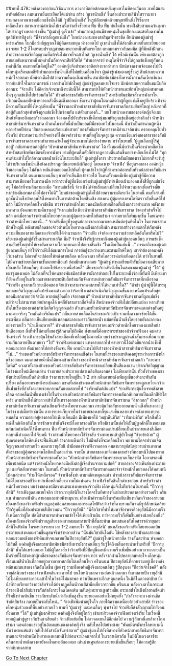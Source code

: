 ##บทที่ 478: พลังดวงตาก่อนวิวัฒนาการ
ดวงอาทิตย์คล้อยลงหลังหุบเขาในทิศตะวันตก
ภายใต้แสงอาทิตย์อัสดง ลมหนาวเย็นยะเยือกได้แผ่ซ่าน สร้าง ‘ภูเขาน้ำแข็ง’ ขึ้นส่องประกายสีฟ้าใสราวมายา
ท่ามกลางอาณาเขตเยือกแข็งนั้นได้มี ‘รูปปั้นน้ำแข็ง’ ในรูปลักษณ์คล้ายมนุษย์ยืนนิ่งไร้ซึ่งการเคลื่อนไหว
สถานการณ์ดำเนินไปเช่นนี้กว่าครึ่งชั่วยาม
ฟึ่บ ฟึ่บ ฟึ่บ
ทันใดนั้น ทางฝั่งสิบสามแคว้นเมฆาได้ปรากฏร่างหลายร่างขึ้น
“ผู้เฒ่าซู่ ดูเร็วเข้า”
ท่ามกลางฝูงชนมีชายหนุ่มในชุดสีทองและสตรีงดงามในชุดสีฟ้าท่าทีสูงส่ง
“พี่จ้าวกำลังถูกแช่แข็ง”
ใบหน้างดงามของสตรีชุดฟ้าขาวซีด
สีหน้าของผู้เฒ่าซู่เคร่งเครียด โบกมือส่งสัญญาณให้ผู้ติดตามหยุด
ห่างออกไป
ภูเขาน้ำแข็งได้ส่งกลิ่นอายเย็นยะเยียบออกมา ระยะ 1-2 ลี้โดยรอบปรากฏสายลมหนาวเหน็บพัดกระโชก แหลมคมราวกับคมมีด
ผู้ที่มีพลังฝึกตนต่ำกว่าขอบเขตจิตวิญญาณที่แท้จริงไม่อาจที่จะเข้าใกล้ ‘ภูเขาน้ำแข็ง’ ได้ หรือมิเช่นนั้น เพียงแค่ต้องถูกสายลมอันหนาวเหน็บเหล่านั้นก็อาจจะเสียชีวิตได้
“ท่านอาจารย์ เหตุใดพี่จ้าวจึงได้ถูกแช่แข็งอยู่กับคนเหล่านี้กัน คนพวกนั้นคือผู้ใด?”
องค์หญิงจิงประคองสติอย่างยากลำบาก นัยน์ตางดงามจ้องมองไปยังเด็กหนุ่มเรือนผมสีฟ้าท่ามกลางชั้นน้ำแข็งที่ไม่ขยับเคลื่อนไหว
ผู้เฒ่าซู่เพ่งมองอยู่ชั่วครู่ สีหน้าเผยความหนักใจออกมา นัยน์ตาเต็มไปด้วยความตื่นตะลึงมากขึ้น
สมาชิกพันธมิตรสังหารมังกรพลันเงียบงันลงราวกับเข้าใจในสถานการณ์
เวลาผ่านไปพักใหญ่
ผู้เฒ่าซู่สูดลมหายใจยาว นัยน์ตาเผยความชื่นชมนับถือออกมา: “จ้าวเฟิง ไม่คิดว่าเจ้าจะมาถึงระดับนี้ได้ สามารถทำให้หัวหน้าสาขาและยักษ์ใหญ่แห่งสาขาคนอื่นๆ ถูกแช่แข็งไปพร้อมกันได้”
หัวหน้าสาขาลัทธิมารจันทราชาด?
สมาชิกพันธมิตรสังหารมังกรในบริเวณนั้นเผยสีหน้าหวาดกลัวตื่นตะลึงออกมา
ชัดเจนว่าผู้คนไม่คาดคิดว่าผู้ที่ถูกแช่แข็งอยู่กับจ้าวเฟิงจะมีความเป็นมาที่ยิ่งใหญ่เพียงนั้น
“พี่จ้าวและหัวหน้าสาขาลัทธิมารจันทราชาดกับสามยักษ์ใหญ่ หลังจากที่ต่อสู้กันแล้วสุดท้ายจึงถูกแช่แข็งไปพร้อมกัน แต่ตัวเขาเองก็...”
บนใบหน้างดงามขององค์หญิงจิงเผยสีหน้าตื่นตะลึงและกังวลออกมา จ้องมองไปยังบริเวณที่เด็กหนุ่มผมฟ้าถูกแช่แข็งอยู่อย่างลึกล้ำ
หัวหน้าสาขาลัทธิมารจันทราชาด
ตัวตนในระดับนี้นับเป็นยอดฝีมือของทวีปในยามนี้ นับว่าเป็นตำนานผู้หนึ่ง
หลายร้อยปีก่อน
‘สิบสองหอและร้อยแปดสาขา’ ของลัทธิมารจันทราชาดมีอำนาจล้นพ้น ครอบคลุมไปทั่วทั้งทวีป ประสบความสำเร็จอย่างที่ไม่อาจก้าวข้าม
ยามที่อยู่ในจุดสูงสุด ความแข็งแกร่งของสาขาของลัทธิมารจันทราชาดสามารถทำลายแคว้นใหญ่จำนวนมากได้อย่างง่ายดาย
ทว่าในยามนี้ ‘ผู้ถูกเลือกผู้ไร้คู่ต่อสู้’ กลับสามารถต่อสู้กับ ‘หัวหน้าสาขาลัทธิมารจันทราชาด’ ได้
ทั้งหมดนี่นับว่าเป็นเรื่องน่าเหลือเชื่อสำหรับสมาชิกพันธมิตรสังหารมังกร
ยามที่ผู้คนตื่นตัวก็ปรากฏความตื่นเต้นขึ้นอย่างหลีกเลี่ยงไม่ได้
“ทุกคนห้ามเข้าไปใกล้อาณาเขตน้ำแข็งนี่ในระยะสิบลี้”
ผู้เฒ่าซู่สั่งการ
ประสาทสัมผัสของเขาไม่ยากที่จะรับรู้ได้ว่าบริเวณชั้นน้ำแข็งยังคงปรากฏกลิ่นอายพลังชีวิตอยู่ โดยเฉพาะ ‘จ้าวเฟิง’ ที่อยู่ตรงกลาง
องค์หญิงจิงและคนอื่นๆ ไม่ลังเล พลันล่าถอยออกไปทันที
ผู้คนเข้าใจว่าผู้ที่สามารถต่อกรกับหัวหน้าสาขาลัทธิมารจันทราชาดได้ ตนเองและคนอื่นๆ ยากที่จะยื่นมือเข้าช่วยได้
ในคนทั้งหมดมีเพียงผู้เฒ่าซู่ที่มีความสามารถเพียงพอในการลงมือ
ทว่ากระทั่งผู้ที่แข็งแกร่งเช่นผู้เฒ่าซู่ยังทำเพียงเฝ้ามองคนทั้งสี่ที่ถูกแช่แข็งอยู่ ไม่กล้าที่จะผลีผลามลงมือ
“การแช่แข็งนี้ จ้าวเฟิงได้จ่ายสิ่งแลกเปลี่ยนไปจำนวนมากเพื่อสร้างขึ้น หากข้าผลีผลามลงมือไปอาจไม่ดี”
ใบหน้าของผู้เฒ่าซู่เต็มไปด้วยความระมัดระวัง
ในยามนี้ คนทั้งสามที่ถูกชั้นน้ำแข็งปกคลุมไร้ซึ่งหนทางในการต่อต้านโดยสิ้นเชิง
สองคน
ผู้คุ้มครองศพโลหิตราวกับสิ้นสติไปแล้ว ไม่มีการเคลื่อนไหวขัดขืน ทว่าจ้าวตำหนักโหยวหลงมีพลังสายเลือดที่แข็งแกร่งอย่างมาก พลังกายมหาศาล ยังคงพยายามดิ้นรนอยู่
“หากแช่แข็งเพียงหัวหน้าสาขาลัทธิมารจันทราชาด ข้าคงทำสำเร็จไปแล้ว แต่เมื่อรวมจ้าวตำหนักโหยวหลงและผู้คุ้มครองศพโลหิตเข้ามา ความยากก็เพิ่มมากขึ้น โดยเฉพาะจ้าวตำหนักโหยวหลงนี่...”
จ้าวเฟิงที่อยู่ที่จุดศูนย์กลางของอาณาเขตเหมันต์ครุ่นคิดในใจ
ในการแช่สามยักษ์ใหญ่นี้ พลังสายเลือดของจ้าวตำหนักโหยวหลงแข็งแกร่งยิ่งนัก สามารถสร้างรอยแตกให้กับพลังความเย็นของสายเลือดของจ้าวเฟิงได้จำนวนมาก
“จ้าวเฟิง เจ้าต้องการความช่วยเหลืออันใดหรือไม่?”
เสียงของผู้เฒ่าซู่ดังขึ้นผ่านกระแสจิต
หืม?
จ้าวเฟิงจึงรับรู้การมาถึงของผู้เฒ่าซู่และคนอื่นๆ การแช่แข็งสามยักษ์ใหญ่ทำให้เขาตัดขาดจากโลกภายนอกไปอย่างสิ้นเชิง
“ในเมื่อเป็นเช่นนี้...”
การมาถึงของผู้เฒ่าซู่และคนอื่นๆ ทำให้จ้าวเฟิงได้แผนการใหม่
การต่อสู้ระหว่างเขาและสามยักษ์ใหญ่ เขาจำต้องออมพลังไว้บางส่วน ไม่อาจที่จะปล่อยให้พลังสายเลือด พลังดวงตา หรือไอสวรรค์แห้งเหือดลงได้
ทว่าในยามนี้ได้มีความช่วยเหลือจากขั้นนายเหนือแท้ ย่อมมีหนทางถอย
“ผู้เฒ่าซู่ ท่านเตรียมตัวรับมือความเสียหายเบื้องหลัง ให้คนอื่นๆ ล่าถอยไปยังระยะหนึ่งร้อยลี้”
เสียงของจ้าวเฟิงดังขึ้นในสมองของผู้เฒ่าซู่
“ได้”
ผู้เฒ่าซู่มองเหม่อ ไม่ลังเลที่จะให้คนของพันธมิตรสังหารมังกรล่าถอยไปในระยะหนึ่งร้อยลี้ทันที
มีเพียงเขาที่ยังคงรั้งอยู่ในบริเวณชายขอบระยะสิบลี้พร้อมกับจัดการเหล่าสาวกลัทธิมารจันทราชาดที่เหลือรอด
“จ้าวเฟิง ดูจากพลังสายเลือดของเจ้าแล้วจะสามารถคงสภาพไว้ได้นานเท่าใด?”
“ตัวข้า ผู้นำผู้นี้ได้บรรลุขอบเขตจิตวิญญาณที่แท้จริงมาแล้วมากกว่าร้อยปี แหล่งกำเนิดจิตวิญญาณขั้นนายเหนือแท้ระดับสุดยอดมีมากมายกว่าเจ้านัก หากต่อสู้ยืดเยื้อ เจ้าย่อมแพ้”
หัวหน้าสาขาลัทธิมารจันทราชาดที่ถูกแช่แข็ง แม้ว่าจะไม่สามารถเอ่ยปากพูดได้ แต่ก็ยังสามารถสื่อจิตได้
สีหน้าของจ้าวเฟิงไม่เปลี่ยนแปลง หากเทียบกันในเรื่องของแหล่งกำเนิดจิตวิญญาณแล้ว ตัวเขาและหัวหน้าสาขาลัทธิมารจันทราชาดแตกต่างกันอยู่มากมายจริงๆ
“เหมันต์วารีผันแปร”
กลิ่นอายสายเลือดในร่างของจ้าวเฟิง รวมทั้งดวงตาซ้ายได้สั่นกระเพื่อม
กลิ่นอายเย็นเยียบพลันหลอมละลายลงราวกับสายน้ำ แม้แต่ชั้นน้ำแข็งโดยรอบยังละลายลงอย่างรวดเร็ว
“น้ำแข็งละลาย?”
หัวหน้าสาขาลัทธิมารจันทราชาดและจ้าวตำหนักโหยวหลงเผยสีหน้ายินดีออกมา
สิ่งที่ทำให้คนทั้งสองรู้สึกคาดไม่ถึงคือ ทั้งหมดนี้คือการกระทำของตัวจ้าวเฟิงเอง
คมดาบจันทร์วารี
จ้าวเฟิงกระตุ้นใช้พลังสายเลือดที่เหลืออยู่ไม่มากนัก บนร่างปรากฏม่านน้ำสั่นกระเพื่อม ควบรวมกันกลายเป็นดาบยาว
“ไป”
จ้าวเฟิงเพ่งตามอง แทงดาบออกไป
ดาบยาวนี้ได้เกิดขึ้นจากน้ำแข็งที่หลอมละลาย ตัดผ่าออกไปอย่างชัดเจน
ฟึ่บ
ดาบน้ำแทงไปยังร่างของหัวหน้าสาขาลัทธิมารจันทราชาด
“ไม่...”
ร่างของหัวหน้าสาขาลัทธิมารจันทราชาดแข็งค้าง ในยามนี้ร่างของเขายังคงอยู่ระหว่างการพังน้ำแข็งออกมา
คมดาบสายน้ำนั้นได้แทงเข้ามาในร่างของหัวหน้าสาขาลัทธิมารจันทราชาดแล้ว
“กายมารโลหิต”
ดวงตาทั้งสองข้างของหัวหน้าสาขาลัทธิมารจันทราชาดเปลี่ยนเป็นสีแดงฉาน ปราณจิตวิญญาณในร่างเผาไหม้เดือดพล่าน ร่างกายส่องประกายเปลวเพลิงสีแดงอมดำ
ไม่เพียงเท่านั้น
ทั่วทั้งร่างของเขายังแปรเปลี่ยนเป็นสีดำสนิท ร่างกายขยายใหญ่ขึ้น 1-2 เท่า กลิ่นอายพลังเพิ่มสูงขึ้นอย่างกะทันหัน
เปรี้ยง
กลิ่นอายทรงพลังระเบิดออก แขนทั้งสองข้างของหัวหน้าสาขาลัทธิมารจันทราชาดถูกเหวี่ยงกว้าง ชั้นน้ำแข็งที่กำลังละลายรอบกายพลันแตกสลายไป
“วารีเหมันต์ผันแปร”
จ้าวเฟิงกระตุ้นโคจรพลังสายเลือด ดาบคลื่นน้ำที่แทงเข้าไปในร่างของหัวหน้าสาขาลัทธิมารจันทราชาดพลันกลับกลายเป็นผลึกสีฟ้าใส
เคร้ง
ดาบน้ำแข็งได้ทะลวงเข้าไปในทรวงอกของหัวหน้าสาขาลัทธิมารจันทราชาด
“อ๊ากกกก”
หัวหน้าสาขาลัทธิมารจันทราชาดส่งเสียงกรีดร้องโหยหวนออกมา กระตุ้นวิชาลับทะลายดาบน้ำแข็งที่แทงคาอยู่ในร่าง
แต่เมื่อทำเช่นนั้น อาการบาดเจ็บภายในร่างกายของเขาก็รุนแรงขึ้นหลายเท่า พลังกายแทบจะหมดสิ้น ความตายอยู่ห่างออกไปเพียงเอื้อมมือ
มีเพียงแค่ใช้ ‘หญ้าคืนชีวิต’ ‘วารีแห่งชีวิต’ หรือสิ่งที่มีพลังใกล้เคียงกันในการรักษาเท่านั้นจึงจะมีโอกาสรอดชีวิต หรือมิเช่นนั้นต่อให้เป็นผู้สูงศักดิ์ในขอบเขตแก่นก่อกำเนิดก็ไร้ซึ่งหนทาง
ฟื่บ
หัวหน้าสาขาลัทธิมารจันทราชาดแปรเปลี่ยนเป็นประกายแสงสีเลือด หลบหนีห่างออกไป
รีบหนี
จ้าวตำหนักโหยวหลงใช้วิชาลับ ร่างทะยานเข้าสู่ป่าใหญ่
“ช่วยข้าด้วย”
ผู้คุ้มครองศพโลหิตเพิ่งจะฟื้นคืนสติ ร่างกายแข็งเกร็ง ไม่มีพลังที่จะเคลื่อนไหว พยายามโคจรปราณจิตวิญญาณอย่างรวดเร็ว
คมดาบวายุอัสนี
ฝ่ามือของจ้าวเฟิงวาดออก คมดาบวายุอัสนีพุ่งวาบผ่านอากาศ ตัดร่างของผู้คุ้มครองศพโลหิตเป็นสองส่วน
จากนั้น
สายตาของเขาจึงมองตามร่างที่หลบหนีไปของพวกหัวหน้าสาขาลัทธิมารจันทราชาดทั้งสอง
“หัวหน้าสาขาลัทธิมารจันทราชาดบาดเจ็บสาหัส โอกาสรอดมีเพียงน้อยนิด แต่จ้าวตำหนักโหยวหลงมีพลังต่อสู้เจ็ดส่วนจากยามปกติ”
สายตาของจ้าวเฟิงส่องประกายวูบ เผยจิตสังหารออกมา
ในยามนี้
หัวหน้าสาขาลัทธิมารจันทราชาดและจ้าวจำหนักโหยวหลงได้หลบหนีไปคนล่ะทาง
“ห้ามให้เหลือรอด”
จ้าวเฟิงสั่งฆ่า
ตามหลักเหตุผลแล้ว หัวหน้าสาขาลัทธิมารจันทราชาดไม่มีโอกาสรอดชีวิต ทว่าเพื่อหลีกเลี่ยงความไม่แน่นอน จ้าวเฟิงจึงตัดสินใจฆ่าเขาก่อน
สำหรับจ้าวตำหนักโหยวหลง บนร่างของเขามีตราเนตรแห่งเทพของจ้าวเฟิง เด็กหนุ่มจึงไม่รีบร้อนในยามนี้
“ปีกวายุอัสนี”
จ้าวเฟิงสูดลมหายใจลึก ปราณวายุอัสนีในร่างโคจรในทิศทางที่แปลกประหลาดอย่างรวดเร็ว
ครืนนน
ท่ามกลางฟ้าดิน สายลมและสายฟ้าหมุนวน เสียงฟ้าคำรามดังขึ้นพร้อมกับเสียงหวีดหวิวของสายลม
เบื้องหลังของจ้าวเฟิงปรากฏกลุ่มก้อนสายลมและกระแสไฟฟ้าสว่างจ้าที่ควบรวมกันจนมีรูปลักษณ์คล้าย ‘ปีก’คู่หนึ่งที่ส่องประกายสีเขียวหม่น
“ปีกวายุอัสนี”
“นี่คือวิชาที่ทำให้มหาจักรพรรดิวายุอัสนีมีความเร็วที่เหนือกว่าผู้ใด บัดนี้ข้าสามารถทำความเข้าใจได้เพียงผิวเผิน ทว่าความเร็วก็เพิ่มขึ้นอย่างน้อยกึ่งหนึ่ง”
เบื้องหลังของจ้าวเฟิงปรากฏเสียงของสายลมและสายฟ้าที่สั่นสะท้าน ตอบสนองกับไอสวรรค์วายุและอัสนีในฟ้าดิน
ในระหว่างระยะเวลา 1-2 ลมหายใจ ‘ปีกวายุอัสนี’ บนหลังของจ้าวเฟิงก็สยายออกบิน ประกายแสงหลอมรวมขึ้นดูสมจริงเข้าหลายส่วน
“นั่นมันวิชาอันใดกัน ใช้พลังของสายฟ้าและสายลมหลอมรวมพลังของฟ้าดินเข้าจนกลายเป็นปีกวายุอัสนี?”
ผู้เฒ่าซู่ใบหน้าขาวซีด ร่างสั่นสะท้าน
ห่างออกไปสิบลี้ องค์หญิงจิงและสมาชิกพันธมิตรสังหารมังกรคนอื่นๆ รับรู้ได้ถึงกลิ่นอายน่าพรั่นพรึงที่ 'ปีกวายุอัสนี' นั้นได้แพร่ออกมา
ไม่มีผู้ใดสงสัยว่าจ้าวเฟิงที่มีปีกคู่นี้และมีความเร็วเพิ่มขึ้นอย่างมากจะกลายเป็นฝันร้ายที่ไล่ล่าเหล่าผู้เหลือรอดของลัทธิมารจันทราชาด
ทว่า
หลังจากผ่านไปหลายลมหายใจ เด็กหนุ่มเรือนผมสีน้ำเงินที่ลอยอยู่กลางอากาศกลับไม่เคลื่อนไหว
ครืนนนน
ปีกวายุอัสนีที่ควบรวมอยู่เบื้องหลังพลันหม่นแสงลง
เกิดอันใดขึ้น
ผู้เฒ่าซู่ รวมทั้งองค์หญิงจิงและคนอื่นๆ รู้สึกงุนงง
“ถือว่าเจ้าโชคดี”
พลังวายุอัสนีบนร่างของจ้าวเฟิงพลันจางหายไป บนใบหน้าเผยความอ่อนล้าออกมา
ที่เขาสลายปีกวายุอัสนีไปไม่เพียงเพราะความเข้าใจในวิชามีไม่มากพอ ทว่าเป็นเพราะอีกเหตุผลหนึ่ง
ในมิติในดวงตาซ้าย
บึงน้ำที่ราบเรียบกว้างกว่าสิบจ้างได้ปรากฏคลื่นน้ำวนสีดำมืดเชี่ยวกรากขึ้น
ครืนนน
พลังดวงตาในกระแสน้ำของบึงน้ำสีเข้มราวกับกำลังกระโดดโลดเต้น พลันพุ่งทะยานสูงท่วมขึ้น
กระแสน้ำในบึงน้ำสาดซัดเข้าที่ริมฝั่งท่วมท้นขึ้น ราวกับระดับน้ำกำลังเพิ่มสูงขึ้น ขยายออกอย่างไม่หยุดยั้ง
“กำลังจะทะลวงผ่านขีดจำกัดสิบจ้าง กลายเป็นระดับใหม่...”
จ้าวเฟิงพึมพำอยู่ในใจ ภายใต้ความเหนื่อยล้าอย่างสาหัส ร่างของเด็กหนุ่มร่วงลงที่พื้นอย่างรวดเร็ว
ยามที่ ‘ผู้เฒ่าซู่’ และคนอื่นๆ พุ่งเข้าไป จ้าวเฟิงก็ส่งสัญญาณไปยังคนทั้งหลาย
“ได้”
ผู้เฒ่าซู่ผงกศีรษะ องค์หญิงจิงที่อยู่ใกล้ๆ เข้ามาประคองจ้าวเฟิงอย่างเร่งรีบ
ในเรื่องนี้ พวกผู้เฒ่าซู่ดูราวกับชินชาเสียแล้ว
จ้าวเฟิงแย้มยิ้ม ไม่อาจอดทนได้อีกต่อไป ความรู้สึกเหนื่อยล้าถาโถมเข้ามา นอนอ่อนแรงอยู่ในอ้อมแขนขององค์หญิงจิง หลับใหลไปอย่างสงบ
“พันธมิตรมังกรโลหะยามนี้นับว่าพ่ายแพ้แล้ว กลับไปยังสำนักจันทร์สลาย”
ผู้เฒ่าซู่มองไปยังทิศทางที่หัวหน้าสาขาลัทธิมารจันทราชาดและจ้าวตำหนักโหยวหลงหลบหนีไปก่อนจะนำคนจากไป
ในเวลาเดียวกัน
ในมิติในดวงตาซ้าย
คลื่นสายน้ำพลังดวงตายังคงไหลทะลักออกมา เส้นผ่านศูนย์กลางขยายเพิ่มขึ้นเรื่อยๆ ให้ความรู้สึกราวกับทะเลสาบ


[Go To Next Chapter]( ./38.md)